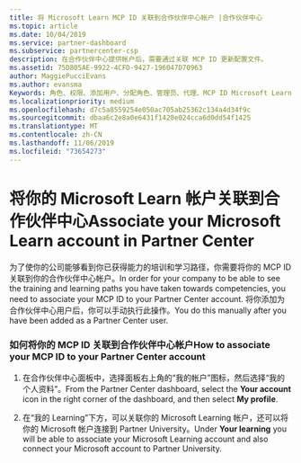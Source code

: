 ```yaml
---
title: 将 Microsoft Learn MCP ID 关联到合作伙伴中心帐户 |合作伙伴中心
ms.topic: article
ms.date: 10/04/2019
ms.service: partner-dashboard
ms.subservice: partnercenter-csp
description: 在合作伙伴中心提供帐户后，需要通过关联 MCP ID 更新配置文件。
ms.assetid: 75D805AE-9922-4CFD-9427-196047D70963
author: MaggiePucciEvans
ms.author: evansma
Keywords: 角色、权限、添加用户、分配角色、管理员、代理、MCP ID Microsoft Learn
ms.localizationpriority: medium
ms.openlocfilehash: d7c5a8559254e050ac705ab25362c134a4d34f9c
ms.sourcegitcommit: dbaa6c2e8a0e6431f1420e024cca6d0dd54f1425
ms.translationtype: MT
ms.contentlocale: zh-CN
ms.lasthandoff: 11/06/2019
ms.locfileid: "73654273"
---
```

# <a name="associate-your-microsoft-learn-account-in-partner-center"></a><span data-ttu-id="944c2-104">将你的 Microsoft Learn 帐户关联到合作伙伴中心</span><span class="sxs-lookup"><span data-stu-id="944c2-104">Associate your Microsoft Learn account in Partner Center</span></span>

<span data-ttu-id="944c2-105">为了使你的公司能够看到你已获得能力的培训和学习路径，你需要将你的 MCP ID 关联到你的合作伙伴中心帐户。</span><span class="sxs-lookup"><span data-stu-id="944c2-105">In order for your company to be able to see the training and learning paths you have taken towards competencies, you need to associate your MCP ID to your Partner Center account.</span></span> <span data-ttu-id="944c2-106">将你添加为合作伙伴中心用户后，你可以手动执行此操作。</span><span class="sxs-lookup"><span data-stu-id="944c2-106">You do this manually after you have been added as a Partner Center user.</span></span>

### <a name="how-to-associate-your-mcp-id-to-your-partner-center-account"></a><span data-ttu-id="944c2-107">如何将你的 MCP ID 关联到合作伙伴中心帐户</span><span class="sxs-lookup"><span data-stu-id="944c2-107">How to associate your MCP ID to your Partner Center account</span></span>

1. <span data-ttu-id="944c2-108">在合作伙伴中心面板中，选择面板右上角的“我的帐户”图标，然后选择“我的个人资料”。</span><span class="sxs-lookup"><span data-stu-id="944c2-108">From the Partner Center dashboard, select the **Your account** icon in the right corner of the dashboard, and then select **My profile**.</span></span>

2. <span data-ttu-id="944c2-109">在“我的 Learning”下方，可以关联你的 Microsoft Learning 帐户，还可以将你的 Microsoft 帐户连接到 Partner University。</span><span class="sxs-lookup"><span data-stu-id="944c2-109">Under **Your learning** you will be able to associate your Microsoft Learning account and also connect your Microsoft account to Partner University.</span></span>